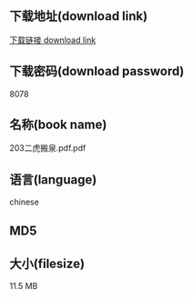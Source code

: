## 下载地址(download link)
[下载链接 download link](https://voluble-croquembouche-d321dc.netlify.app/?s=203%E4%BA%8C%E8%99%8E%E6%90%AC%E6%B3%89.pdf)

## 下载密码(download password)
8078

## 名称(book name)
203二虎搬泉.pdf.pdf

## 语言(language)
chinese

## MD5


## 大小(filesize)
11.5 MB
